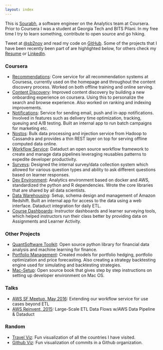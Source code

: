 ```yaml
---
layout: index
---
```


This is [Sourabh](http://sourabhbajaj.com), a software engineer on the Analytics team at Coursera. Prior to Coursera I was a student at Georgia Tech and BITS Pilani. In my free time I try to learn something, contribute to open source and go hiking.

Tweet at [@sb2nov](http://twitter.com/sb2nov) and read my code on [GitHub](http://github.com/sb2nov). Some of the projects that I have been recently been part of are highlighted below, for others check my [Resume](https://drive.google.com/file/d/0B9B_86OCw6hqQ2dqWkh4cElPMWs/view?usp=sharing) or [LinkedIn](http://www.linkedin.com/in/sbajaj9/).

### Coursera
- [Recommendations](): Core service for all recommendation systems at Coursesa, currently used on the homepage and throughout the content discovery process. Worked on both offline training and online serving.
- [Content Discovery](): Improved content discovery by building a new onboarding experience on coursera. Using this to personalize the search and browse experience. Also worked on ranking and indexing improvements.
- [Notifications](): Service for sending email, push and in-app notifications. Involved in features such as delivery time optimization, tracking, queuing and A/B testing. Built an internal app to run batch campaigns for marketing etc.
- [Nostos](): Bulk data processing and injection service from Hadoop to Cassandra and provides a thin REST layer on top for serving offline computed data online.
- [Workflow Service](https://github.com/coursera/dataduct): Dataduct an open source workflow framework to create and manage data pipelines leveraging reusables patterns to expedite developer productivity.
- [Surveys](): Designed the internal survey/data collection system which allowed for various question types and ability to ask different questions based on learner responses.
- [Dev Environment](): Analytics environment based on docker and AWS, standardized the python and R dependencies. Wrote the core libraries that are shared by all data scientists.
- [Data Warehousing](): Setup, schema design and management of Amazon Redshift. Built an internal app for access to the data using a web interface. Dataduct integration for daily ETL.
- [Course Dashboards](https://building.coursera.org/blog/2014/11/19/bringing-data-to-teaching/): Instructor dashboards and learner surveying tools, which helped instructors run their class better by providing data on Assignments and Learner Activity.


### Other Projects
- [QuantSoftware Toolkit](http://quantsoftware.gatech.edu/Main_Page): Open source python library for financial data analysis and machine learning for finance.
- [Portfolio Management](): Created models for portfolio hedging, portfolio optimization and price forecasting. Also creating a strategy backtesting engine used for simulating and backtesting strategies.
- [Mac-Setup](http://sourabhbajaj.com/mac-setup): Open source book that gives step by step instructions on setting up developer environment on Mac OS.

### Talks
- [AWS SF Meetup, May 2016](): Extending our workflow service for use cases beyond ETL
- [AWS Reinvent, 2015](https://www.youtube.com/watch?v=NLCLoJnhDOM): Large-Scale ETL Data Flows w/AWS Data Pipeline & Dataduct

### Random
- [Travel Viz](http://sourabhbajaj.com/travel): Fun visualization of all the countries I have visited.
- [Github Viz](http://sourabhbajaj.com/GithubVisualizer): Fun visualization of commits in a Github organization.
